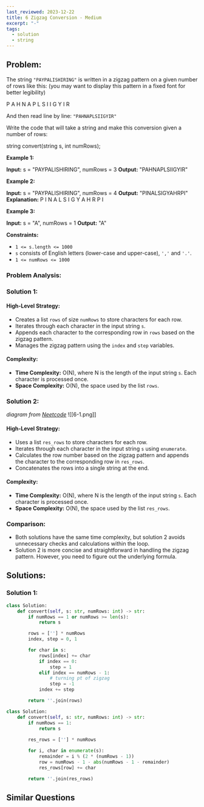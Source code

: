 ```yaml
---
last_reviewed: 2023-12-22
title: 6 Zigzag Conversion - Medium
excerpt: "-"
tags:
  - solution
  - string
---
```

## Problem:
The string `"PAYPALISHIRING"` is written in a zigzag pattern on a given number of rows like this: (you may want to display this pattern in a fixed font for better legibility)

P   A   H   N
A P L S I I G
Y   I   R

And then read line by line: `"PAHNAPLSIIGYIR"`

Write the code that will take a string and make this conversion given a number of rows:

string convert(string s, int numRows);

**Example 1:**

**Input:** s = "PAYPALISHIRING", numRows = 3
**Output:** "PAHNAPLSIIGYIR"

**Example 2:**

**Input:** s = "PAYPALISHIRING", numRows = 4
**Output:** "PINALSIGYAHRPI"
**Explanation:**
P     I    N
A   L S  I G
Y A   H R
P     I

**Example 3:**

**Input:** s = "A", numRows = 1
**Output:** "A"

**Constraints:**

- `1 <= s.length <= 1000`
- `s` consists of English letters (lower-case and upper-case), `','` and `'.'`.
- `1 <= numRows <= 1000`

### Problem Analysis:
### Solution 1:

#### High-Level Strategy:

- Creates a list `rows` of size `numRows` to store characters for each row.
- Iterates through each character in the input string `s`.
- Appends each character to the corresponding row in `rows` based on the zigzag pattern.
- Manages the zigzag pattern using the `index` and `step` variables.

#### Complexity:

- **Time Complexity:** O(N), where N is the length of the input string `s`. Each character is processed once.
- **Space Complexity:** O(N), the space used by the list `rows`.

### Solution 2:
_diagram from [Neetcode](https://www.youtube.com/watch?v=Q2Tw6gcVEwc)_
![[6-1.png]]

#### High-Level Strategy:

- Uses a list `res_rows` to store characters for each row.
- Iterates through each character in the input string `s` using `enumerate`.
- Calculates the row number based on the zigzag pattern and appends the character to the corresponding row in `res_rows`.
- Concatenates the rows into a single string at the end.

#### Complexity:

- **Time Complexity:** O(N), where N is the length of the input string `s`. Each character is processed once.
- **Space Complexity:** O(N), the space used by the list `res_rows`.

### Comparison:

- Both solutions have the same time complexity, but solution 2 avoids unnecessary checks and calculations within the loop.
- Solution 2 is more concise and straightforward in handling the zigzag pattern. However, you need to figure out the underlying formula.

## Solutions:
### Solution 1:

```python
class Solution:
    def convert(self, s: str, numRows: int) -> str:
        if numRows == 1 or numRows >= len(s):
            return s

        rows = [''] * numRows
        index, step = 0, 1

        for char in s:
            rows[index] += char
            if index == 0:
                step = 1
            elif index == numRows - 1:
	            # turning pt of zigzag
                step = -1
            index += step

        return ''.join(rows)
```

```python
class Solution:
    def convert(self, s: str, numRows: int) -> str:
        if numRows == 1:
            return s
        
        res_rows = [''] * numRows

        for i, char in enumerate(s):
            remainder = i % (2 * (numRows - 1))
            row = numRows - 1 - abs(numRows - 1 - remainder)
            res_rows[row] += char

        return ''.join(res_rows)
```
## Similar Questions